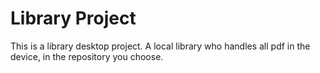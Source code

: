 # Library Project
 This is a library desktop project. A local library who handles all pdf in the device, in the repository you choose.
